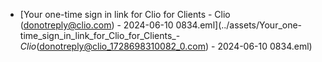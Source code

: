 - [Your one-time sign in link for Clio for Clients - Clio (donotreply@clio.com) - 2024-06-10 0834.eml](../assets/Your_one-time_sign_in_link_for_Clio_for_Clients_-_Clio_(donotreply@clio_1728698310082_0.com) - 2024-06-10 0834.eml)